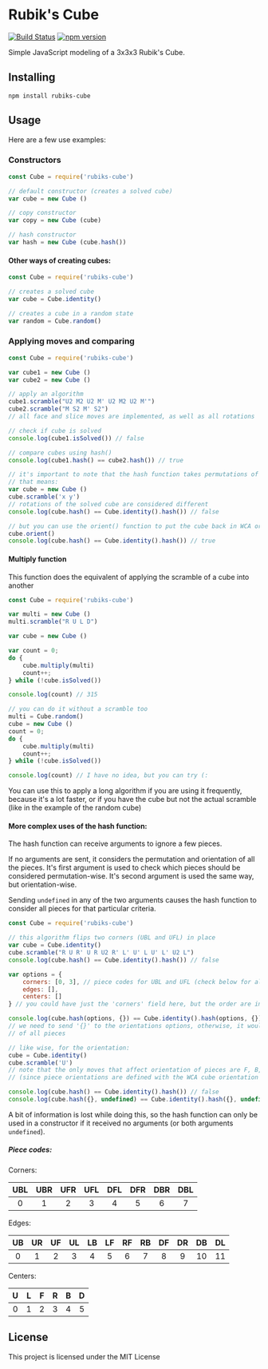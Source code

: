 # Rubik's Cube
[![Build Status](https://travis-ci.org/pedroteosousa/rubiks-cube.svg?branch=master)](https://travis-ci.org/pedroteosousa/rubiks-cube)
[![npm version](https://badge.fury.io/js/rubiks-cube.svg)](https://badge.fury.io/js/rubiks-cube)

Simple JavaScript modeling of a 3x3x3 Rubik's Cube.

## Installing
```{r, engine='bash', count_lines}
npm install rubiks-cube
```

## Usage

Here are a few use examples:

### Constructors

```javascript
const Cube = require('rubiks-cube')

// default constructor (creates a solved cube)
var cube = new Cube ()

// copy constructor
var copy = new Cube (cube)

// hash constructor
var hash = new Cube (cube.hash())
```
#### Other ways of creating cubes:

```javascript
const Cube = require('rubiks-cube')

// creates a solved cube
var cube = Cube.identity()

// creates a cube in a random state
var random = Cube.random()
```

### Applying moves and comparing

```javascript
const Cube = require('rubiks-cube')

var cube1 = new Cube ()
var cube2 = new Cube ()

// apply an algorithm
cube1.scramble("U2 M2 U2 M' U2 M2 U2 M'")
cube2.scramble("M S2 M' S2")
// all face and slice moves are implemented, as well as all rotations

// check if cube is solved
console.log(cube1.isSolved()) // false

// compare cubes using hash()
console.log(cube1.hash() == cube2.hash()) // true

// it's important to note that the hash function takes permutations of centers into account,
// that means:
var cube = new Cube ()
cube.scramble('x y')
// rotations of the solved cube are considered different
console.log(cube.hash() == Cube.identity().hash()) // false

// but you can use the orient() function to put the cube back in WCA orientation and then compare it
cube.orient()
console.log(cube.hash() == Cube.identity().hash()) // true
```

#### Multiply function

This function does the equivalent of applying the scramble of a cube into another

```javascript
const Cube = require('rubiks-cube')

var multi = new Cube ()
multi.scramble("R U L D")

var cube = new Cube ()

var count = 0;
do {
	cube.multiply(multi)
    count++;
} while (!cube.isSolved())

console.log(count) // 315

// you can do it without a scramble too
multi = Cube.random()
cube = new Cube ()
count = 0;
do {
	cube.multiply(multi)
    count++;
} while (!cube.isSolved())

console.log(count) // I have no idea, but you can try (:
```

You can use this to apply a long algorithm if you are using it frequently, because it's a lot faster, or if you have the cube but not the actual scramble (like in the example of the random cube)

#### More complex uses of the hash function:
	
The hash function can receive arguments to ignore a few pieces.

If no arguments are sent, it considers the permutation and orientation of all the pieces. It's first argument is used to check which pieces should be considered permutation-wise. It's second argument is used the same way, but orientation-wise.

Sending `undefined` in any of the two arguments causes the hash function to consider all pieces for that particular criteria.
```javascript
const Cube = require('rubiks-cube')

// this algorithm flips two corners (UBL and UFL) in place
var cube = Cube.identity()
cube.scramble("R U R' U R U2 R' L' U' L U' L' U2 L")
console.log(cube.hash() == Cube.identity().hash()) // false

var options = {
	corners: [0, 3], // piece codes for UBL and UFL (check below for all piece codes)
    edges: [],
    centers: []
} // you could have just the 'corners' field here, but the order are included for reference

console.log(cube.hash(options, {}) == Cube.identity().hash(options, {})) // true
// we need to send '{}' to the orientations options, otherwise, it would consider orientations
// of all pieces

// like wise, for the orientation:
cube = Cube.identity()
cube.scramble('U')
// note that the only moves that affect orientation of pieces are F, B, slice moves and rotations
// (since piece orientations are defined with the WCA cube orientation as a reference) 

console.log(cube.hash() == Cube.identity().hash()) // false
console.log(cube.hash({}, undefined) == Cube.identity().hash({}, undefined)) // true
```

A bit of information is lost while doing this, so the hash function can only be used in a constructor if it received no arguments (or both arguments `undefined`).

##### Piece codes:

Corners:

| UBL | UBR | UFR | UFL | DFL | DFR | DBR | DBL |
|:---:|:---:|:---:|:---:|:---:|:---:|:---:|:---:|
|  0  |  1  |  2  |  3  |  4  |  5  |  6  |  7  |


Edges:

| UB | UR | UF | UL | LB | LF | RF | RB | DF | DR | DB | DL |
|:--:|:--:|:--:|:--:|:--:|:--:|:--:|:--:|:--:|:--:|:--:|:--:|
|  0 |  1 |  2 |  3 |  4 |  5 |  6 |  7 |  8 |  9 | 10 | 11 |

Centers:

| U | L | F | R | B | D |
|:-:|:-:|:-:|:-:|:-:|:-:|
| 0 | 1 | 2 | 3 | 4 | 5 |

## License

This project is licensed under the MIT License